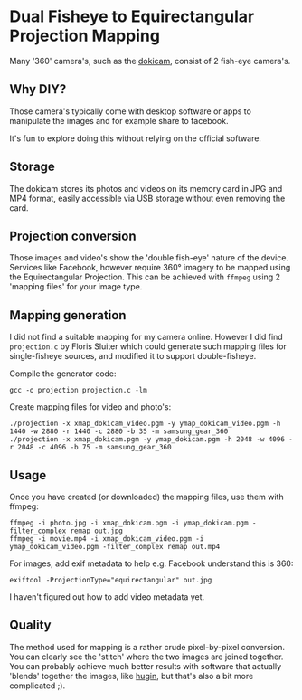 # Dual Fisheye to Equirectangular Projection Mapping

Many '360' camera's, such as the [dokicam](http://dokicam.com/), consist of 2
fish-eye camera's. 

## Why DIY?

Those camera's typically come with desktop software or apps
to manipulate the images and for example share to facebook.

It's fun to explore doing this without relying on the official software. 

## Storage

The dokicam stores its photos and videos on its memory card in JPG and MP4
format, easily accessible via USB storage without even removing the card.

## Projection conversion

Those images and video's show the 'double fish-eye' nature of the device.
Services like Facebook, however require 360° imagery to be mapped
using the Equirectangular Projection. This can be achieved with `ffmpeg`
using 2 'mapping files' for your image type.

## Mapping generation

I did not find a suitable mapping for my camera online. However I did find
`projection.c` by Floris Sluiter which could generate such mapping files
for single-fisheye sources, and modified it to support double-fisheye.

Compile the generator code:

    gcc -o projection projection.c -lm

Create mapping files for video and photo's:

    ./projection -x xmap_dokicam_video.pgm -y ymap_dokicam_video.pgm -h 1440 -w 2880 -r 1440 -c 2880 -b 35 -m samsung_gear_360
    ./projection -x xmap_dokicam.pgm -y ymap_dokicam.pgm -h 2048 -w 4096 -r 2048 -c 4096 -b 75 -m samsung_gear_360

## Usage

Once you have created (or downloaded) the mapping files, use them with ffmpeg:

    ffmpeg -i photo.jpg -i xmap_dokicam.pgm -i ymap_dokicam.pgm -filter_complex remap out.jpg
    ffmpeg -i movie.mp4 -i xmap_dokicam_video.pgm -i ymap_dokicam_video.pgm -filter_complex remap out.mp4

For images, add exif metadata to help e.g. Facebook understand this is 360:

    exiftool -ProjectionType="equirectangular" out.jpg

I haven't figured out how to add video metadata yet.

## Quality

The method used for mapping is a rather crude pixel-by-pixel conversion. You
can clearly see the 'stitch' where the two images are joined together. You can
probably achieve much better results with software that actually 'blends'
together the images, like [hugin](http://hugin.sourceforge.net/), but that's
also a bit more complicated ;).
